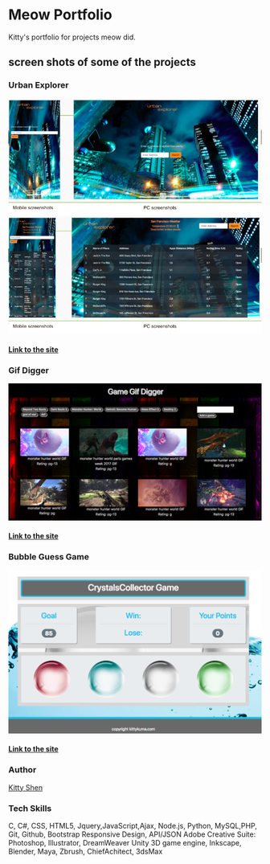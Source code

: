 # Meow Portfolio

Kitty's portfolio for projects meow did.

## screen shots of some of the projects

### Urban Explorer
![](https://github.com/kittyshen/Portfolio/blob/master/assets/images/urbanExplorer01.png)
![](https://github.com/kittyshen/Portfolio/blob/master/assets/images/urbanExplorer02.png)

#### [Link to the site](https://kittyshen.github.io/UrbanExplorer/)

### Gif Digger
![](https://github.com/kittyshen/Portfolio/blob/master/assets/images/gifDiggerSc.png)
#### [Link to the site](https://kittyshen.github.io/GifDigger/)


### Bubble Guess Game
![](https://github.com/kittyshen/Portfolio/blob/master/assets/images/bubbleGame.png)
#### [Link to the site](https://kittyshen.github.io/unit-4-game/)

### Author 
[Kitty Shen ](https://github.com/kittyshen)

### Tech Skills 
C, C#, CSS, HTML5, Jquery,JavaScript,Ajax, Node.js, Python, 
MySQL,PHP, Git, Github, Bootstrap Responsive Design, API/JSON
Adobe Creative Suite: Photoshop, Illustrator, DreamWeaver
Unity 3D game engine, Inkscape, Blender, Maya, Zbrush,
ChiefAchitect, 3dsMax

